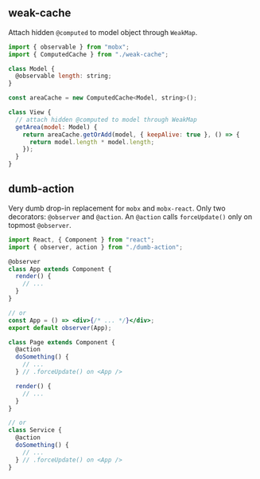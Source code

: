 ## weak-cache
Attach hidden `@computed` to model object through `WeakMap`.

```js
import { observable } from "mobx";
import { ComputedCache } from "./weak-cache";

class Model {
  @observable length: string; 
}

const areaCache = new ComputedCache<Model, string>();

class View {
  // attach hidden @computed to model through WeakMap
  getArea(model: Model) {
    return areaCache.getOrAdd(model, { keepAlive: true }, () => {
      return model.length * model.length;
    });
  }
}

```

## dumb-action
Very dumb drop-in replacement for `mobx` and `mobx-react`.
Only two decorators: `@observer` and `@action`.
An `@action` calls `forceUpdate()` only on topmost `@observer`.

```jsx
import React, { Component } from "react";
import { observer, action } from "./dumb-action";

@observer
class App extends Component {
  render() {
    // ...
  }
}

// or
const App = () => <div>{/* ... */}</div>;
export default observer(App);

class Page extends Component {
  @action
  doSomething() {
    // ...
  } // .forceUpdate() on <App />

  render() {
    // ...
  }
}

// or
class Service {
  @action
  doSomething() {
    // ...
  } // .forceUpdate() on <App />
}
```